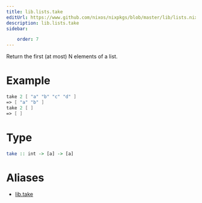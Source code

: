 ```yaml
---
title: lib.lists.take
editUrl: https://www.github.com/nixos/nixpkgs/blob/master/lib/lists.nix#L842C5
description: lib.lists.take
sidebar:

    order: 7
---
```


Return the first (at most) N elements of a list.

# Example

```nix
take 2 [ "a" "b" "c" "d" ]
=> [ "a" "b" ]
take 2 [ ]
=> [ ]
```

# Type

```haskell
take :: int -> [a] -> [a]
```


# Aliases

- [lib.take](reference/lib/lib-take)


